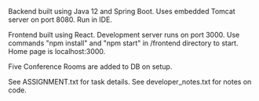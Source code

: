 Backend built using Java 12 and Spring Boot. Uses embedded Tomcat server on port 8080. Run in IDE.

Frontend built using React. Development server runs on port 3000. Use commands "npm install" and "npm start" in /frontend directory to start. Home page is localhost:3000.

Five Conference Rooms are added to DB on setup.

See ASSIGNMENT.txt for task details. See developer_notes.txt for notes on code.